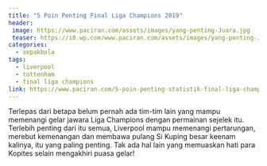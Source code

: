 ```yaml
---
title: "5 Poin Penting Final Liga Champions 2019"
header:
 image: https://www.paciran.com/assets/images/yang-penting-Juara.jpg
 teaser: https://i0.wp.com/www.paciran.com/assets/images/yang-penting-Juara.jpg?Resize=320,160
categories:
  - sepakbola
tags:
  - liverpool
  - tottenham
  - final liga champions
link: https://www.paciran.com/5-poin-penting-statistik-final-liga-champions-2019
---
```


Terlepas dari betapa belum pernah ada tim-tim lain yang mampu memenangi gelar jawara Liga Champions dengan permainan sejelek itu. Terlebih penting dari itu semua, Liverpool mampu memenangi pertarungan, merebut kemenangan dan membawa pulang Si Kuping besar keenam kalinya, itu yang paling penting. Tak ada hal lain yang memuaskan hati para Kopites selain mengakhiri puasa gelar!


